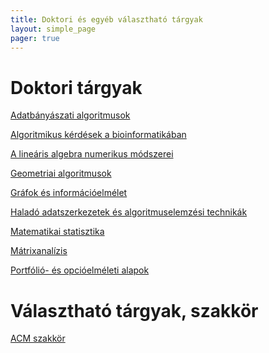 ```yaml
---
title: Doktori és egyéb választható tárgyak
layout: simple_page 
pager: true 
---
```



Doktori tárgyak
=================

[Adatbányászati algoritmusok](https://portal.vik.bme.hu/kepzes/targyak/VISZD308/)

[Algoritmikus kérdések a bioinformatikában](https://portal.vik.bme.hu/kepzes/targyak/VISZD303/)

[A lineáris algebra numerikus módszerei](http://cs.bme.hu/~friedl/lanm/)

[Geometriai algoritmusok](http://www.renyi.hu/~geza/geoalg/)

[Gráfok és információelmélet](https://portal.vik.bme.hu/kepzes/targyak/VIMAD056/)

[Haladó adatszerkezetek és algoritmuselemzési technikák](http://www.cs.bme.hu/haladoadat/)

[Matematikai statisztika](https://portal.vik.bme.hu/kepzes/targyak/VISZD302/)

[Mátrixanalízis](http://cs.bme.hu/~friedl/matrix/)

[Portfólió- és opcióelméleti alapok](https://portal.vik.bme.hu/kepzes/targyak/VISZD307/)


Választható tárgyak, szakkör
===========================

[ACM szakkör](http://cs.bme.hu/acm/) 